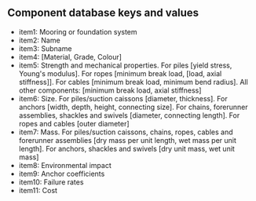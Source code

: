 ## Component database keys and values

* item1: Mooring or foundation system
* item2: Name
* item3: Subname
* item4: [Material, Grade, Colour]
* item5: Strength and mechanical properties. For piles [yield stress, Young's modulus]. For ropes [minimum break load, [load, axial stiffness]]. For cables [minimum break load, minimum bend radius]. All other components: [minimum break load, axial stiffness]
* item6: Size. For piles/suction caissons [diameter, thickness]. For anchors [width, depth, height, connecting size]. For chains, forerunner assemblies, shackles and swivels [diameter, connecting length]. For ropes and cables [outer diameter]
* item7: Mass. For piles/suction caissons, chains, ropes, cables and forerunner assemblies [dry mass per unit length, wet mass per unit length]. For anchors, shackles and swivels [dry unit mass, wet unit mass]
* item8: Environmental impact
* item9: Anchor coefficients
* item10: Failure rates
* item11: Cost
